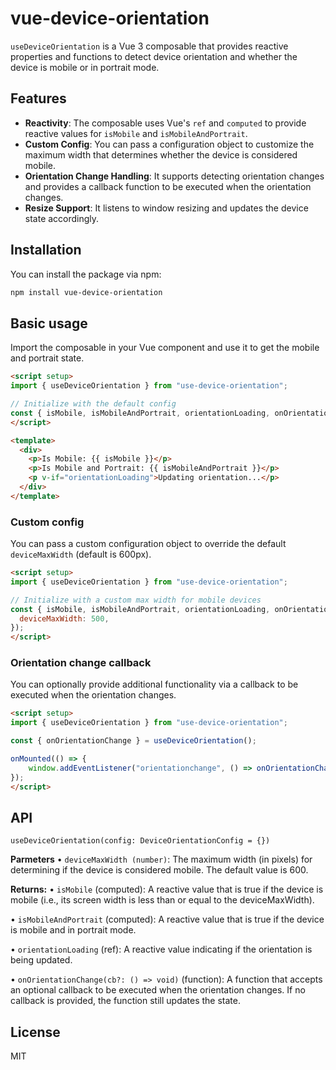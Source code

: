 # vue-device-orientation

`useDeviceOrientation` is a Vue 3 composable that provides reactive properties and functions to detect device orientation and whether the device is mobile or in portrait mode.
## Features
- **Reactivity**: The composable uses Vue's `ref` and `computed` to provide reactive values for `isMobile` and `isMobileAndPortrait`.
- **Custom Config**: You can pass a configuration object to customize the maximum width that determines whether the device is considered mobile.
- **Orientation Change Handling**: It supports detecting orientation changes and provides a callback function to be executed when the orientation changes.
- **Resize Support**: It listens to window resizing and updates the device state accordingly.

## Installation

You can install the package via npm:

```bash
npm install vue-device-orientation
```

## Basic usage
Import the composable in your Vue component and use it to get the mobile and portrait state.

```html
<script setup>
import { useDeviceOrientation } from "use-device-orientation";

// Initialize with the default config
const { isMobile, isMobileAndPortrait, orientationLoading, onOrientationChange } = useDeviceOrientation();
</script>

<template>
  <div>
    <p>Is Mobile: {{ isMobile }}</p>
    <p>Is Mobile and Portrait: {{ isMobileAndPortrait }}</p>
    <p v-if="orientationLoading">Updating orientation...</p>
  </div>
</template>
```

### Custom config
You can pass a custom configuration object to override the default `deviceMaxWidth` (default is 600px).

```html
<script setup>
import { useDeviceOrientation } from "use-device-orientation";

// Initialize with a custom max width for mobile devices
const { isMobile, isMobileAndPortrait, orientationLoading, onOrientationChange } = useDeviceOrientation({
  deviceMaxWidth: 500,
});
</script>
```

### Orientation change callback
You can optionally provide additional functionality via a callback to be executed when the orientation changes.

```html
<script setup>
import { useDeviceOrientation } from "use-device-orientation";

const { onOrientationChange } = useDeviceOrientation();

onMounted(() => {
    window.addEventListener("orientationchange", () => onOrientationChange(myExtraFunction));
});
</script>
```

## API
`useDeviceOrientation(config: DeviceOrientationConfig = {})`

**Parmeters**
• `deviceMaxWidth (number)`: The maximum width (in pixels) for determining if the device is considered mobile. The default value is 600.

**Returns:**
• `isMobile` (computed): A reactive value that is true if the device is mobile (i.e., its screen width is less than or equal to the deviceMaxWidth).

• `isMobileAndPortrait` (computed): A reactive value that is true if the device is mobile and in portrait mode.

• `orientationLoading` (ref): A reactive value indicating if the orientation is being updated.

• `onOrientationChange(cb?: () => void)` (function): A function that accepts an optional callback to be executed when the orientation changes. If no callback is provided, the function still updates the state.


## License
MIT
